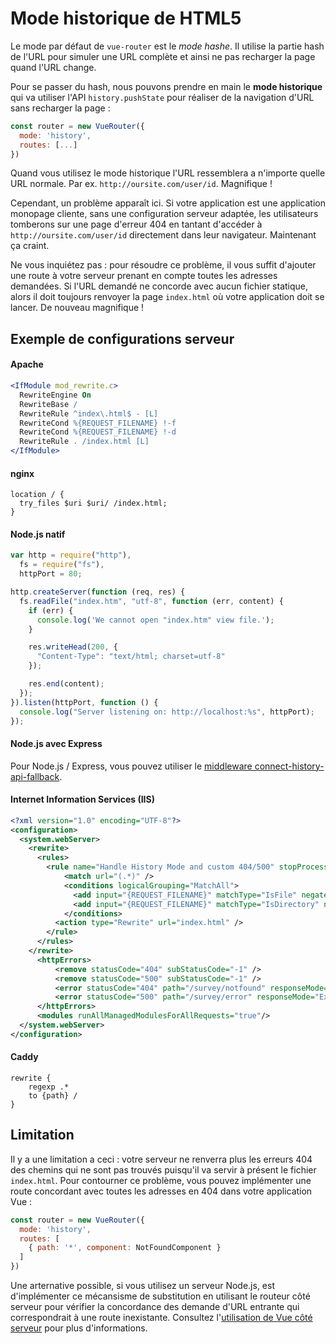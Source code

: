 # Mode historique de HTML5

Le mode par défaut de `vue-router` est le _mode hashe_. Il utilise la partie hash de l'URL pour simuler une URL complète et ainsi ne pas recharger la page quand l'URL change.

Pour se passer du hash, nous pouvons prendre en main le **mode historique** qui va utiliser l'API `history.pushState` pour réaliser de la navigation d'URL sans recharger la page :

``` js
const router = new VueRouter({
  mode: 'history',
  routes: [...]
})
```

Quand vous utilisez le mode historique l'URL ressemblera a n'importe quelle URL normale. Par ex. `http://oursite.com/user/id`. Magnifique !

Cependant, un problème apparaît ici. Si votre application est une application monopage cliente, sans une configuration serveur adaptée, les utilisateurs tomberons sur une page d'erreur 404 en tantant d'accéder à `http://oursite.com/user/id` directement dans leur navigateur. Maintenant ça craint.

Ne vous inquiétez pas : pour résoudre ce problème, il vous suffit d'ajouter une route à votre serveur prenant en compte toutes les adresses demandées. Si l'URL demandé ne concorde avec aucun fichier statique, alors il doit toujours renvoyer la page `index.html` où votre application doit se lancer. De nouveau magnifique !

## Exemple de configurations serveur

#### Apache

```apache
<IfModule mod_rewrite.c>
  RewriteEngine On
  RewriteBase /
  RewriteRule ^index\.html$ - [L]
  RewriteCond %{REQUEST_FILENAME} !-f
  RewriteCond %{REQUEST_FILENAME} !-d
  RewriteRule . /index.html [L]
</IfModule>
```

#### nginx

```nginx
location / {
  try_files $uri $uri/ /index.html;
}
```

#### Node.js natif

```js
var http = require("http"),
  fs = require("fs"),
  httpPort = 80;

http.createServer(function (req, res) {
  fs.readFile("index.htm", "utf-8", function (err, content) {
    if (err) {
      console.log('We cannot open "index.htm" view file.');
    }

    res.writeHead(200, {
      "Content-Type": "text/html; charset=utf-8"
    });

    res.end(content);
  });
}).listen(httpPort, function () {
  console.log("Server listening on: http://localhost:%s", httpPort);
});
```

#### Node.js avec Express

Pour Node.js / Express, vous pouvez utiliser le [middleware connect-history-api-fallback](https://github.com/bripkens/connect-history-api-fallback).

#### Internet Information Services (IIS)

```xml
<?xml version="1.0" encoding="UTF-8"?>
<configuration>
  <system.webServer>
    <rewrite>
      <rules>
        <rule name="Handle History Mode and custom 404/500" stopProcessing="true">
            <match url="(.*)" />
            <conditions logicalGrouping="MatchAll">
              <add input="{REQUEST_FILENAME}" matchType="IsFile" negate="true" />
              <add input="{REQUEST_FILENAME}" matchType="IsDirectory" negate="true" />
            </conditions>
          <action type="Rewrite" url="index.html" />
        </rule>
      </rules>
    </rewrite>
      <httpErrors>
          <remove statusCode="404" subStatusCode="-1" />
          <remove statusCode="500" subStatusCode="-1" />
          <error statusCode="404" path="/survey/notfound" responseMode="ExecuteURL" />
          <error statusCode="500" path="/survey/error" responseMode="ExecuteURL" />
      </httpErrors>
      <modules runAllManagedModulesForAllRequests="true"/>
  </system.webServer>
</configuration>
```

#### Caddy

```
rewrite {
    regexp .*
    to {path} /
}
```

## Limitation

Il y a une limitation a ceci : votre serveur ne renverra plus les erreurs 404 des chemins qui ne sont pas trouvés puisqu'il va servir à présent le fichier `index.html`. Pour contourner ce problème, vous pouvez implémenter une route concordant avec toutes les adresses en 404 dans votre application Vue :

``` js
const router = new VueRouter({
  mode: 'history',
  routes: [
    { path: '*', component: NotFoundComponent }
  ]
})
```

Une arternative possible, si vous utilisez un serveur Node.js, est d'implémenter ce mécansisme de substitution en utilisant le routeur côté serveur pour vérifier la concordance des demande d'URL entrante qui correspondrait à une route inexistante. Consultez l'[utilisation de Vue côté serveur](https://ssr.vuejs.org/en/) pour plus d'informations.
